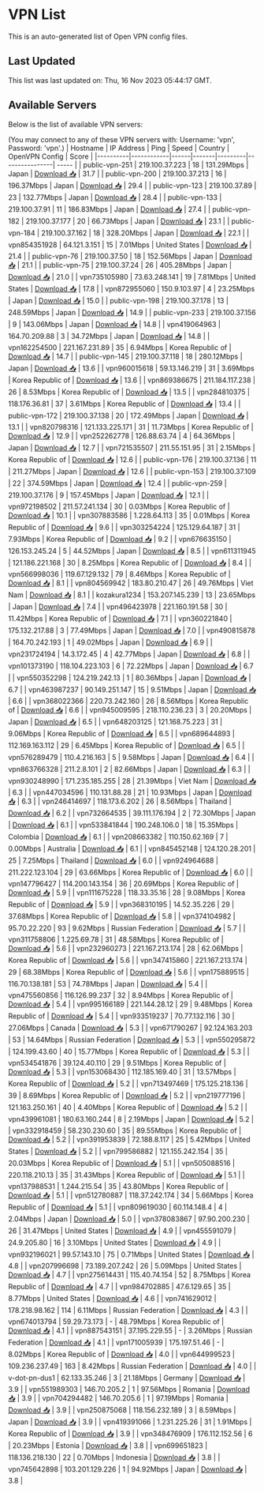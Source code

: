 # VPN List

This is an auto-generated list of Open VPN config files.

## Last Updated

This list was last updated on: Thu, 16 Nov 2023 05:44:17 GMT.

## Available Servers

Below is the list of available VPN servers:

(You may connect to any of these VPN servers with: Username: 'vpn', Password: 'vpn'.)
| Hostname | IP Address | Ping | Speed | Country | OpenVPN Config | Score |
|----------|------------|------|-------|---------|----------------| ----- |
| public-vpn-251 | 219.100.37.223 | 18 | 131.29Mbps | Japan | [Download 📥](./configs/server_0_JP.ovpn) | 31.7 |
| public-vpn-200 | 219.100.37.213 | 16 | 196.37Mbps | Japan | [Download 📥](./configs/server_1_JP.ovpn) | 29.4 |
| public-vpn-123 | 219.100.37.89 | 23 | 132.77Mbps | Japan | [Download 📥](./configs/server_2_JP.ovpn) | 28.4 |
| public-vpn-133 | 219.100.37.91 | 11 | 186.83Mbps | Japan | [Download 📥](./configs/server_3_JP.ovpn) | 27.4 |
| public-vpn-182 | 219.100.37.177 | 20 | 66.73Mbps | Japan | [Download 📥](./configs/server_4_JP.ovpn) | 23.1 |
| public-vpn-184 | 219.100.37.162 | 18 | 328.20Mbps | Japan | [Download 📥](./configs/server_5_JP.ovpn) | 22.1 |
| vpn854351928 | 64.121.3.151 | 15 | 7.01Mbps | United States | [Download 📥](./configs/server_6_US.ovpn) | 21.4 |
| public-vpn-76 | 219.100.37.50 | 18 | 152.56Mbps | Japan | [Download 📥](./configs/server_7_JP.ovpn) | 21.1 |
| public-vpn-75 | 219.100.37.24 | 26 | 405.28Mbps | Japan | [Download 📥](./configs/server_8_JP.ovpn) | 21.0 |
| vpn735105980 | 73.63.248.141 | 19 | 7.81Mbps | United States | [Download 📥](./configs/server_9_US.ovpn) | 17.8 |
| vpn872955060 | 150.9.103.97 | 4 | 23.25Mbps | Japan | [Download 📥](./configs/server_10_JP.ovpn) | 15.0 |
| public-vpn-198 | 219.100.37.178 | 13 | 248.59Mbps | Japan | [Download 📥](./configs/server_11_JP.ovpn) | 14.9 |
| public-vpn-233 | 219.100.37.156 | 9 | 143.06Mbps | Japan | [Download 📥](./configs/server_12_JP.ovpn) | 14.8 |
| vpn419064963 | 164.70.209.88 | 3 | 34.72Mbps | Japan | [Download 📥](./configs/server_13_JP.ovpn) | 14.8 |
| vpn162254500 | 221.167.231.89 | 35 | 6.94Mbps | Korea Republic of | [Download 📥](./configs/server_14_KR.ovpn) | 14.7 |
| public-vpn-145 | 219.100.37.118 | 18 | 280.12Mbps | Japan | [Download 📥](./configs/server_15_JP.ovpn) | 13.6 |
| vpn960015618 | 59.13.146.219 | 31 | 3.69Mbps | Korea Republic of | [Download 📥](./configs/server_16_KR.ovpn) | 13.6 |
| vpn869386675 | 211.184.117.238 | 26 | 8.53Mbps | Korea Republic of | [Download 📥](./configs/server_17_KR.ovpn) | 13.5 |
| vpn284810375 | 118.176.36.81 | 37 | 3.61Mbps | Korea Republic of | [Download 📥](./configs/server_18_KR.ovpn) | 13.4 |
| public-vpn-172 | 219.100.37.138 | 20 | 172.49Mbps | Japan | [Download 📥](./configs/server_19_JP.ovpn) | 13.1 |
| vpn820798316 | 121.133.225.171 | 31 | 11.73Mbps | Korea Republic of | [Download 📥](./configs/server_20_KR.ovpn) | 12.9 |
| vpn252262778 | 126.88.63.74 | 4 | 64.36Mbps | Japan | [Download 📥](./configs/server_21_JP.ovpn) | 12.7 |
| vpn721535507 | 211.55.151.95 | 31 | 2.15Mbps | Korea Republic of | [Download 📥](./configs/server_22_KR.ovpn) | 12.6 |
| public-vpn-176 | 219.100.37.136 | 11 | 211.27Mbps | Japan | [Download 📥](./configs/server_23_JP.ovpn) | 12.6 |
| public-vpn-153 | 219.100.37.109 | 22 | 374.59Mbps | Japan | [Download 📥](./configs/server_24_JP.ovpn) | 12.4 |
| public-vpn-259 | 219.100.37.176 | 9 | 157.45Mbps | Japan | [Download 📥](./configs/server_25_JP.ovpn) | 12.1 |
| vpn972198502 | 211.57.241.134 | 30 | 0.03Mbps | Korea Republic of | [Download 📥](./configs/server_26_KR.ovpn) | 10.1 |
| vpn307883586 | 1.228.64.113 | 35 | 0.01Mbps | Korea Republic of | [Download 📥](./configs/server_27_KR.ovpn) | 9.6 |
| vpn303254224 | 125.129.64.187 | 31 | 7.93Mbps | Korea Republic of | [Download 📥](./configs/server_28_KR.ovpn) | 9.2 |
| vpn676635150 | 126.153.245.24 | 5 | 44.52Mbps | Japan | [Download 📥](./configs/server_29_JP.ovpn) | 8.5 |
| vpn611311945 | 121.186.221.168 | 30 | 8.25Mbps | Korea Republic of | [Download 📥](./configs/server_30_KR.ovpn) | 8.4 |
| vpn566998036 | 119.67.129.132 | 79 | 8.46Mbps | Korea Republic of | [Download 📥](./configs/server_31_KR.ovpn) | 8.1 |
| vpn804569942 | 183.80.210.47 | 26 | 49.76Mbps | Viet Nam | [Download 📥](./configs/server_32_VN.ovpn) | 8.1 |
| kozakura1234 | 153.207.145.239 | 13 | 23.65Mbps | Japan | [Download 📥](./configs/server_33_JP.ovpn) | 7.4 |
| vpn496423978 | 221.160.191.58 | 30 | 11.42Mbps | Korea Republic of | [Download 📥](./configs/server_34_KR.ovpn) | 7.1 |
| vpn360221840 | 175.132.217.88 | 3 | 77.49Mbps | Japan | [Download 📥](./configs/server_35_JP.ovpn) | 7.0 |
| vpn490815878 | 164.70.242.193 | 1 | 49.02Mbps | Japan | [Download 📥](./configs/server_36_JP.ovpn) | 6.9 |
| vpn231724194 | 14.3.172.45 | 4 | 42.77Mbps | Japan | [Download 📥](./configs/server_37_JP.ovpn) | 6.8 |
| vpn101373190 | 118.104.223.103 | 6 | 72.22Mbps | Japan | [Download 📥](./configs/server_38_JP.ovpn) | 6.7 |
| vpn550352298 | 124.219.242.13 | 1 | 80.36Mbps | Japan | [Download 📥](./configs/server_39_JP.ovpn) | 6.7 |
| vpn463987237 | 90.149.251.147 | 15 | 9.51Mbps | Japan | [Download 📥](./configs/server_40_JP.ovpn) | 6.6 |
| vpn368022366 | 220.73.242.160 | 26 | 8.56Mbps | Korea Republic of | [Download 📥](./configs/server_41_KR.ovpn) | 6.6 |
| vpn945009595 | 218.110.236.23 | 3 | 20.20Mbps | Japan | [Download 📥](./configs/server_42_JP.ovpn) | 6.5 |
| vpn648203125 | 121.168.75.223 | 31 | 9.06Mbps | Korea Republic of | [Download 📥](./configs/server_43_KR.ovpn) | 6.5 |
| vpn689644893 | 112.169.163.112 | 29 | 6.45Mbps | Korea Republic of | [Download 📥](./configs/server_44_KR.ovpn) | 6.5 |
| vpn576289479 | 110.4.216.163 | 5 | 9.58Mbps | Japan | [Download 📥](./configs/server_45_JP.ovpn) | 6.4 |
| vpn863766328 | 211.2.8.101 | 2 | 82.66Mbps | Japan | [Download 📥](./configs/server_46_JP.ovpn) | 6.3 |
| vpn930248990 | 171.235.185.255 | 28 | 21.39Mbps | Viet Nam | [Download 📥](./configs/server_47_VN.ovpn) | 6.3 |
| vpn447034596 | 110.131.88.28 | 21 | 10.93Mbps | Japan | [Download 📥](./configs/server_48_JP.ovpn) | 6.3 |
| vpn246414697 | 118.173.6.202 | 26 | 8.56Mbps | Thailand | [Download 📥](./configs/server_49_TH.ovpn) | 6.2 |
| vpn732664535 | 39.111.176.194 | 2 | 72.30Mbps | Japan | [Download 📥](./configs/server_50_JP.ovpn) | 6.1 |
| vpn533841844 | 190.248.106.0 | 18 | 15.35Mbps | Colombia | [Download 📥](./configs/server_51_CO.ovpn) | 6.1 |
| vpn208663382 | 110.150.62.169 | 7 | 0.00Mbps | Australia | [Download 📥](./configs/server_52_AU.ovpn) | 6.1 |
| vpn845452148 | 124.120.28.201 | 25 | 7.25Mbps | Thailand | [Download 📥](./configs/server_53_TH.ovpn) | 6.0 |
| vpn924964688 | 211.222.123.104 | 29 | 63.66Mbps | Korea Republic of | [Download 📥](./configs/server_54_KR.ovpn) | 6.0 |
| vpn147796427 | 114.200.143.154 | 36 | 20.69Mbps | Korea Republic of | [Download 📥](./configs/server_55_KR.ovpn) | 5.9 |
| vpn111675228 | 118.33.35.16 | 28 | 9.08Mbps | Korea Republic of | [Download 📥](./configs/server_56_KR.ovpn) | 5.9 |
| vpn368310195 | 14.52.35.226 | 29 | 37.68Mbps | Korea Republic of | [Download 📥](./configs/server_57_KR.ovpn) | 5.8 |
| vpn374104982 | 95.70.22.220 | 93 | 9.62Mbps | Russian Federation | [Download 📥](./configs/server_58_RU.ovpn) | 5.7 |
| vpn311758806 | 1.225.69.78 | 31 | 48.58Mbps | Korea Republic of | [Download 📥](./configs/server_59_KR.ovpn) | 5.6 |
| vpn232960273 | 221.167.213.174 | 28 | 62.06Mbps | Korea Republic of | [Download 📥](./configs/server_60_KR.ovpn) | 5.6 |
| vpn347415860 | 221.167.213.174 | 29 | 68.38Mbps | Korea Republic of | [Download 📥](./configs/server_61_KR.ovpn) | 5.6 |
| vpn175889515 | 116.70.138.181 | 53 | 74.78Mbps | Japan | [Download 📥](./configs/server_62_JP.ovpn) | 5.4 |
| vpn475560856 | 116.126.99.237 | 32 | 8.94Mbps | Korea Republic of | [Download 📥](./configs/server_63_KR.ovpn) | 5.4 |
| vpn995166189 | 221.144.28.12 | 29 | 9.48Mbps | Korea Republic of | [Download 📥](./configs/server_64_KR.ovpn) | 5.4 |
| vpn933519237 | 70.77.132.116 | 30 | 27.06Mbps | Canada | [Download 📥](./configs/server_65_CA.ovpn) | 5.3 |
| vpn671790267 | 92.124.163.203 | 53 | 14.64Mbps | Russian Federation | [Download 📥](./configs/server_66_RU.ovpn) | 5.3 |
| vpn550295872 | 124.199.43.60 | 40 | 15.77Mbps | Korea Republic of | [Download 📥](./configs/server_67_KR.ovpn) | 5.3 |
| vpn534541876 | 39.124.40.110 | 29 | 9.51Mbps | Korea Republic of | [Download 📥](./configs/server_68_KR.ovpn) | 5.3 |
| vpn153068430 | 112.185.169.40 | 31 | 13.57Mbps | Korea Republic of | [Download 📥](./configs/server_69_KR.ovpn) | 5.2 |
| vpn713497469 | 175.125.218.136 | 39 | 8.69Mbps | Korea Republic of | [Download 📥](./configs/server_70_KR.ovpn) | 5.2 |
| vpn219777196 | 121.163.250.161 | 40 | 4.40Mbps | Korea Republic of | [Download 📥](./configs/server_71_KR.ovpn) | 5.2 |
| vpn439961081 | 180.63.160.244 | 8 | 2.19Mbps | Japan | [Download 📥](./configs/server_72_JP.ovpn) | 5.2 |
| vpn332918459 | 58.230.230.60 | 35 | 89.55Mbps | Korea Republic of | [Download 📥](./configs/server_73_KR.ovpn) | 5.2 |
| vpn391953839 | 72.188.8.117 | 25 | 5.42Mbps | United States | [Download 📥](./configs/server_74_US.ovpn) | 5.2 |
| vpn799586882 | 121.155.242.154 | 35 | 20.03Mbps | Korea Republic of | [Download 📥](./configs/server_75_KR.ovpn) | 5.1 |
| vpn505088516 | 220.118.210.13 | 35 | 31.43Mbps | Korea Republic of | [Download 📥](./configs/server_76_KR.ovpn) | 5.1 |
| vpn137988531 | 1.244.215.54 | 35 | 43.80Mbps | Korea Republic of | [Download 📥](./configs/server_77_KR.ovpn) | 5.1 |
| vpn512780887 | 118.37.242.174 | 34 | 5.66Mbps | Korea Republic of | [Download 📥](./configs/server_78_KR.ovpn) | 5.1 |
| vpn809619030 | 60.114.148.4 | 4 | 2.04Mbps | Japan | [Download 📥](./configs/server_79_JP.ovpn) | 5.0 |
| vpn378083867 | 97.90.200.230 | 26 | 31.47Mbps | United States | [Download 📥](./configs/server_80_US.ovpn) | 4.9 |
| vpn455591079 | 24.9.205.80 | 16 | 3.10Mbps | United States | [Download 📥](./configs/server_81_US.ovpn) | 4.9 |
| vpn932196021 | 99.57.143.10 | 75 | 0.71Mbps | United States | [Download 📥](./configs/server_82_US.ovpn) | 4.8 |
| vpn207996698 | 73.189.207.242 | 26 | 5.09Mbps | United States | [Download 📥](./configs/server_83_US.ovpn) | 4.7 |
| vpn275614431 | 115.40.74.154 | 52 | 8.75Mbps | Korea Republic of | [Download 📥](./configs/server_84_KR.ovpn) | 4.7 |
| vpn984702885 | 47.6.129.65 | 35 | 8.77Mbps | United States | [Download 📥](./configs/server_85_US.ovpn) | 4.6 |
| vpn741629012 | 178.218.98.162 | 114 | 6.11Mbps | Russian Federation | [Download 📥](./configs/server_86_RU.ovpn) | 4.3 |
| vpn674013794 | 59.29.73.173 | - | 48.79Mbps | Korea Republic of | [Download 📥](./configs/server_87_KR.ovpn) | 4.1 |
| vpn887543151 | 37.195.229.55 | - | 3.26Mbps | Russian Federation | [Download 📥](./configs/server_88_RU.ovpn) | 4.1 |
| vpn171005939 | 175.197.51.46 | - | 8.02Mbps | Korea Republic of | [Download 📥](./configs/server_89_KR.ovpn) | 4.0 |
| vpn644999523 | 109.236.237.49 | 163 | 8.42Mbps | Russian Federation | [Download 📥](./configs/server_90_RU.ovpn) | 4.0 |
| v-dot-pn-dus1 | 62.133.35.246 | 3 | 21.18Mbps | Germany | [Download 📥](./configs/server_91_DE.ovpn) | 3.9 |
| vpn551989303 | 146.70.205.2 | 1 | 97.56Mbps | Romania | [Download 📥](./configs/server_92_RO.ovpn) | 3.9 |
| vpn704294482 | 146.70.205.6 | 1 | 97.19Mbps | Romania | [Download 📥](./configs/server_93_RO.ovpn) | 3.9 |
| vpn250875068 | 118.156.232.189 | 3 | 8.59Mbps | Japan | [Download 📥](./configs/server_94_JP.ovpn) | 3.9 |
| vpn419391066 | 1.231.225.26 | 31 | 1.91Mbps | Korea Republic of | [Download 📥](./configs/server_95_KR.ovpn) | 3.9 |
| vpn348476909 | 176.112.152.56 | 6 | 20.23Mbps | Estonia | [Download 📥](./configs/server_96_EE.ovpn) | 3.8 |
| vpn699651823 | 118.136.218.130 | 22 | 0.70Mbps | Indonesia | [Download 📥](./configs/server_97_ID.ovpn) | 3.8 |
| vpn745642898 | 103.201.129.226 | 1 | 94.92Mbps | Japan | [Download 📥](./configs/server_98_JP.ovpn) | 3.8 |

